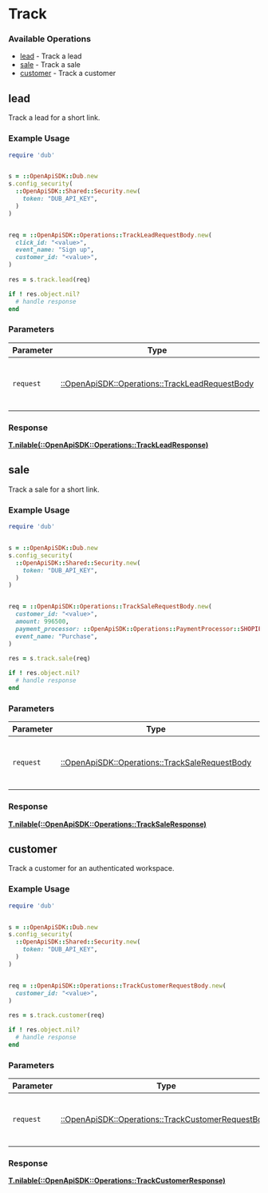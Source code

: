 # Track


### Available Operations

* [lead](#lead) - Track a lead
* [sale](#sale) - Track a sale
* [customer](#customer) - Track a customer

## lead

Track a lead for a short link.

### Example Usage

```ruby
require 'dub'


s = ::OpenApiSDK::Dub.new
s.config_security(
  ::OpenApiSDK::Shared::Security.new(
    token: "DUB_API_KEY",
  )
)


req = ::OpenApiSDK::Operations::TrackLeadRequestBody.new(
  click_id: "<value>",
  event_name: "Sign up",
  customer_id: "<value>",
)
    
res = s.track.lead(req)

if ! res.object.nil?
  # handle response
end

```



### Parameters

| Parameter                                                                                         | Type                                                                                              | Required                                                                                          | Description                                                                                       |
| ------------------------------------------------------------------------------------------------- | ------------------------------------------------------------------------------------------------- | ------------------------------------------------------------------------------------------------- | ------------------------------------------------------------------------------------------------- |
| `request`                                                                                         | [::OpenApiSDK::Operations::TrackLeadRequestBody](../../models/operations/trackleadrequestbody.md) | :heavy_check_mark:                                                                                | The request object to use for the request.                                                        |


### Response

**[T.nilable(::OpenApiSDK::Operations::TrackLeadResponse)](../../models/operations/trackleadresponse.md)**


## sale

Track a sale for a short link.

### Example Usage

```ruby
require 'dub'


s = ::OpenApiSDK::Dub.new
s.config_security(
  ::OpenApiSDK::Shared::Security.new(
    token: "DUB_API_KEY",
  )
)


req = ::OpenApiSDK::Operations::TrackSaleRequestBody.new(
  customer_id: "<value>",
  amount: 996500,
  payment_processor: ::OpenApiSDK::Operations::PaymentProcessor::SHOPIFY,
  event_name: "Purchase",
)
    
res = s.track.sale(req)

if ! res.object.nil?
  # handle response
end

```



### Parameters

| Parameter                                                                                         | Type                                                                                              | Required                                                                                          | Description                                                                                       |
| ------------------------------------------------------------------------------------------------- | ------------------------------------------------------------------------------------------------- | ------------------------------------------------------------------------------------------------- | ------------------------------------------------------------------------------------------------- |
| `request`                                                                                         | [::OpenApiSDK::Operations::TrackSaleRequestBody](../../models/operations/tracksalerequestbody.md) | :heavy_check_mark:                                                                                | The request object to use for the request.                                                        |


### Response

**[T.nilable(::OpenApiSDK::Operations::TrackSaleResponse)](../../models/operations/tracksaleresponse.md)**


## customer

Track a customer for an authenticated workspace.

### Example Usage

```ruby
require 'dub'


s = ::OpenApiSDK::Dub.new
s.config_security(
  ::OpenApiSDK::Shared::Security.new(
    token: "DUB_API_KEY",
  )
)


req = ::OpenApiSDK::Operations::TrackCustomerRequestBody.new(
  customer_id: "<value>",
)
    
res = s.track.customer(req)

if ! res.object.nil?
  # handle response
end

```



### Parameters

| Parameter                                                                                                 | Type                                                                                                      | Required                                                                                                  | Description                                                                                               |
| --------------------------------------------------------------------------------------------------------- | --------------------------------------------------------------------------------------------------------- | --------------------------------------------------------------------------------------------------------- | --------------------------------------------------------------------------------------------------------- |
| `request`                                                                                                 | [::OpenApiSDK::Operations::TrackCustomerRequestBody](../../models/operations/trackcustomerrequestbody.md) | :heavy_check_mark:                                                                                        | The request object to use for the request.                                                                |


### Response

**[T.nilable(::OpenApiSDK::Operations::TrackCustomerResponse)](../../models/operations/trackcustomerresponse.md)**

